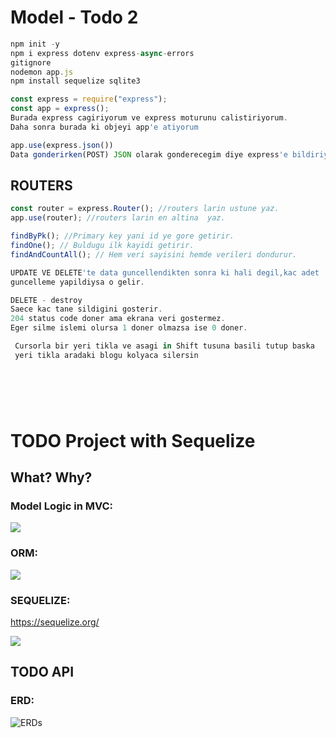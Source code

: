 # Model - Todo 2

```jsx
npm init -y
npm i express dotenv express-async-errors
gitignore
nodemon app.js
npm install sequelize sqlite3

const express = require("express");
const app = express();
Burada express cagiriyorum ve express moturunu calistiriyorum.
Daha sonra burada ki objeyi app'e atiyorum

app.use(express.json())
Data gonderirken(POST) JSON olarak gonderecegim diye express'e bildiriyorsun.
```

## ROUTERS

```jsx
const router = express.Router(); //routers larin ustune yaz.
app.use(router); //routers larin en altina  yaz.

findByPk(); //Primary key yani id ye gore getirir.
findOne(); // Buldugu ilk kayidi getirir.
findAndCountAll(); // Hem veri sayisini hemde verileri dondurur.

UPDATE VE DELETE'te data guncellendikten sonra ki hali degil,kac adet
guncelleme yapildiysa o gelir.

DELETE - destroy
Saece kac tane sildigini gosterir.
204 status code doner ama ekrana veri gostermez.
Eger silme islemi olursa 1 doner olmazsa ise 0 doner.

 Cursorla bir yeri tikla ve asagi in Shift tusuna basili tutup baska
 yeri tikla aradaki blogu kolyaca silersin
```

##

```jsx

```

##

```jsx

```

```jsx

```

# TODO Project with Sequelize

## What? Why?

### Model Logic in MVC:

![](./intro-mvc.png)

### ORM:

![](./intro-orm.jpeg)

### SEQUELIZE:

https://sequelize.org/

![](./intro-sequelize.png)

## TODO API

### ERD:

![ERD](./erdTodoAPI.png)s
